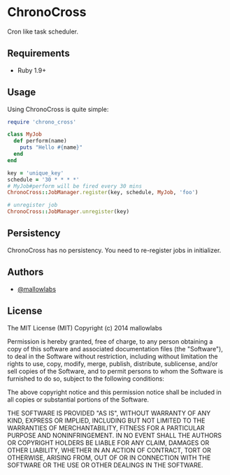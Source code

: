 # ChronoCross

Cron like task scheduler.

## Requirements

* Ruby 1.9+

## Usage

Using ChronoCross is quite simple:

```ruby
require 'chrono_cross'

class MyJob
  def perform(name)
    puts "Hello #{name}"
  end
end

key = 'unique_key'
schedule = '30 * * * *'
# MyJob#perform will be fired every 30 mins
ChronoCross::JobManager.register(key, schedule, MyJob, 'foo')

# unregister job
ChronoCross::JobManager.unregister(key)
```

## Persistency
ChronoCross has no persistency.
You need to re-register jobs in initializer.

## Authors

* [@mallowlabs](https://github.com/mallowlabs/)

## License

The MIT License (MIT) Copyright (c) 2014 mallowlabs

Permission is hereby granted, free of charge, to any person obtaining a copy of this software and associated documentation files (the "Software"), to deal in the Software without restriction, including without limitation the rights to use, copy, modify, merge, publish, distribute, sublicense, and/or sell copies of the Software, and to permit persons to whom the Software is furnished to do so, subject to the following conditions:

The above copyright notice and this permission notice shall be included in all copies or substantial portions of the Software.

THE SOFTWARE IS PROVIDED "AS IS", WITHOUT WARRANTY OF ANY KIND, EXPRESS OR IMPLIED, INCLUDING BUT NOT LIMITED TO THE WARRANTIES OF MERCHANTABILITY, FITNESS FOR A PARTICULAR PURPOSE AND NONINFRINGEMENT. IN NO EVENT SHALL THE AUTHORS OR COPYRIGHT HOLDERS BE LIABLE FOR ANY CLAIM, DAMAGES OR OTHER LIABILITY, WHETHER IN AN ACTION OF CONTRACT, TORT OR OTHERWISE, ARISING FROM, OUT OF OR IN CONNECTION WITH THE SOFTWARE OR THE USE OR OTHER DEALINGS IN THE SOFTWARE.

